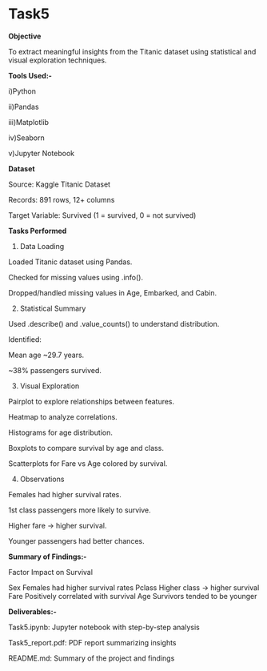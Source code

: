 # Task5

 **Objective**

To extract meaningful insights from the Titanic dataset using statistical and visual exploration techniques.


**Tools Used:-**

i)Python

ii)Pandas

iii)Matplotlib

iv)Seaborn

v)Jupyter Notebook


 **Dataset**

Source: Kaggle Titanic Dataset

Records: 891 rows, 12+ columns

Target Variable: Survived (1 = survived, 0 = not survived)



 **Tasks Performed**

1. Data Loading 

Loaded Titanic dataset using Pandas.

Checked for missing values using .info().

Dropped/handled missing values in Age, Embarked, and Cabin.


2. Statistical Summary

Used .describe() and .value_counts() to understand distribution.

Identified:

Mean age ~29.7 years.

~38% passengers survived.



3. Visual Exploration

Pairplot to explore relationships between features.

Heatmap to analyze correlations.

Histograms for age distribution.

Boxplots to compare survival by age and class.

Scatterplots for Fare vs Age colored by survival.


4. Observations

Females had higher survival rates.

1st class passengers more likely to survive.

Higher fare → higher survival.

Younger passengers had better chances.


 **Summary of Findings:-**

Factor	Impact on Survival

Sex	Females had higher survival rates
Pclass	Higher class → higher survival
Fare	Positively correlated with survival
Age	Survivors tended to be younger

**Deliverables:-**

Task5.ipynb: Jupyter notebook with step-by-step analysis

Task5_report.pdf: PDF report summarizing insights

README.md: Summary of the project and findings
